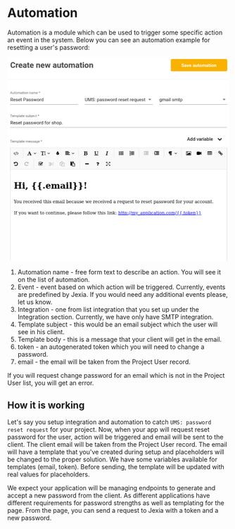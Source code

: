 # Automation
Automation is a module which can be used to trigger some specific action an event in the system. 
Below you can see an automation example for resetting a user's password:

![Create new automation](./new_automation.png)

1. Automation name - free form text to describe an action. You will see it on the list of automation. 
2. Event  - event based on which action will be triggered. Currently, events are predefined by Jexia. If you would need any additional events please, let us know.
3. Integration - one from list integration that you set up under the Integration section. Currently, we have only have SMTP integration. 
4. Template subject - this would be an email subject which the user will see in his client. 
5. Template body - this is a message that your client will get in the email.
6. token - an autogenerated token which you will need to change a password.
7. email - the email will be taken from the Project User record. 

If you will request change password for an email which is not in the Project User list, you will get an error.  

## How it is working
Let's say you setup integration and automation to catch `UMS: password reset request` for your project. Now, when your app will request reset password for the user, action will be triggered and email will be sent to the client. The client email will be taken from the Project User record. The email will have a template that you've created during setup and placeholders will be changed to the proper solution. We have some variables available for templates (email, token). Before sending, the template will be updated with real values for placeholders. 

We expect your application will be managing endpoints to generate and accept a new password from the client. 
As different applications have different requirements for password strengths as well as templating for the page. 
From the page, you can send a request to Jexia with a token and a new password.

<CodeSwitcher :languages="{js:'JavaScript',bash:'cURL'}">
<template v-slot:js>
 
```js
// To request email with new token: 
ums.requestResetPassword('Elon@tesla.com');

// To apply newpassword
ums.resetPassword(Token, newPassword);
```

</template>
<template v-slot:bash>

``` bash
# To request token for change password for specific email
curl 
-X POST -d '{
  "email":"user@email"
}' "https://$PROJECT_ID.app.jexia.com/ums/resetpassword/" | jq .


# To apply new password
curl 
-X POST -d '{
  "new_password": "jexia_super"
}' "https://$PROJECT_ID.app.jexia.com/ums/resetpassword/token" | jq .
```

</template>
</CodeSwitcher>
